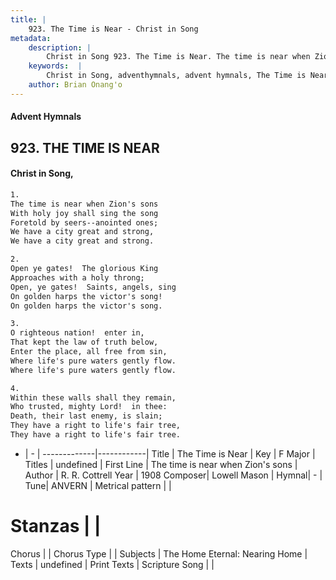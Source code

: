 ```yaml
---
title: |
    923. The Time is Near - Christ in Song
metadata:
    description: |
        Christ in Song 923. The Time is Near. The time is near when Zion's sons With holy joy shall sing the song Foretold by seers--anointed ones; We have a city great and strong, We have a city great and strong.
    keywords:  |
        Christ in Song, adventhymnals, advent hymnals, The Time is Near, The time is near when Zion's sons. 
    author: Brian Onang'o
---
```


#### Advent Hymnals
## 923. THE TIME IS NEAR
####  Christ in Song,

```txt
1.
The time is near when Zion's sons
With holy joy shall sing the song
Foretold by seers--anointed ones;
We have a city great and strong,
We have a city great and strong.

2.
Open ye gates!  The glorious King
Approaches with a holy throng;
Open, ye gates!  Saints, angels, sing
On golden harps the victor's song!
On golden harps the victor's song.

3.
O righteous nation!  enter in,
That kept the law of truth below,
Enter the place, all free from sin,
Where life's pure waters gently flow.
Where life's pure waters gently flow.

4.
Within these walls shall they remain,
Who trusted, mighty Lord!  in thee:
Death, their last enemy, is slain;
They have a right to life's fair tree,
They have a right to life's fair tree.

```

- |   -  |
-------------|------------|
Title | The Time is Near |
Key | F Major |
Titles | undefined |
First Line | The time is near when Zion's sons |
Author | R. R. Cottrell
Year | 1908
Composer| Lowell Mason |
Hymnal|  - |
Tune| ANVERN |
Metrical pattern | |
# Stanzas |  |
Chorus |  |
Chorus Type |  |
Subjects | The Home Eternal: Nearing Home |
Texts | undefined |
Print Texts | 
Scripture Song |  |
    
